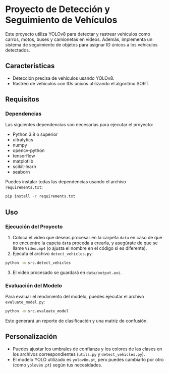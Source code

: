 # Proyecto de Detección y Seguimiento de Vehículos

Este proyecto utiliza YOLOv8 para detectar y rastrear vehículos como carros, motos, buses y camionetas en videos. Además, implementa un sistema de seguimiento de objetos para asignar ID únicos a los vehículos detectados.

## Características
- Detección precisa de vehículos usando YOLOv8.
- Rastreo de vehículos con IDs únicos utilizando el algoritmo SORT.


## Requisitos

### Dependencias
Las siguientes dependencias son necesarias para ejecutar el proyecto:

- Python 3.8 o superior
- ultralytics
- numpy
- opencv-python
- tensorflow
- matplotlib
- scikit-learn
- seaborn

Puedes instalar todas las dependencias usando el archivo `requirements.txt`:

```bash
pip install -r requirements.txt
```

## Uso

### Ejecución del Proyecto
1. Coloca el video que deseas procesar en la carpeta `data` en caso de que no encuentre la capeta `data` proceda a crearla, y asegúrate de que se llame `Video.mp4` (o ajusta el nombre en el código si es diferente).
2. Ejecuta el archivo `detect_vehicles.py`:

```bash
python -m src.detect_vehicles
```

3. El video procesado se guardará en `data/output.avi`.

### Evaluación del Modelo
Para evaluar el rendimiento del modelo, puedes ejecutar el archivo `evaluate_model.py`:

```bash
python -m src.evaluate_model
```

Esto generará un reporte de clasificación y una matriz de confusión.

## Personalización
- Puedes ajustar los umbrales de confianza y los colores de las clases en los archivos correspondientes (`utils.py` y `detect_vehicles.py`).
- El modelo YOLO utilizado es `yolov8m.pt`, pero puedes cambiarlo por otro (como `yolov8n.pt`) según tus necesidades.



